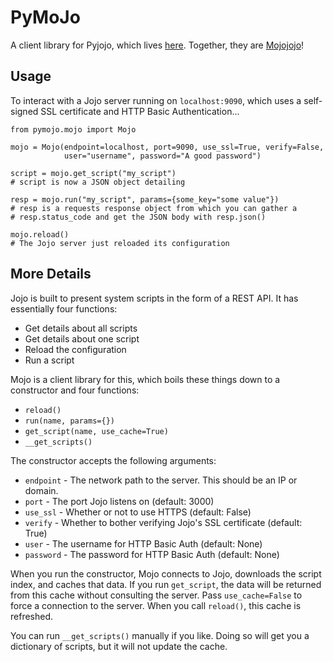 PyMoJo
======

A client library for Pyjojo, which lives [here](https://github.com/atarola/pyjojo). Together, they are [Mojojojo](http://i.imgur.com/TW2EiMb.gif)!

## Usage

To interact with a Jojo server running on `localhost:9090`, which uses a self-
signed SSL certificate and HTTP Basic Authentication...

    from pymojo.mojo import Mojo

    mojo = Mojo(endpoint=localhost, port=9090, use_ssl=True, verify=False,
                user="username", password="A good password")
    
    script = mojo.get_script("my_script")
    # script is now a JSON object detailing 

    resp = mojo.run("my_script", params={some_key="some value"})
    # resp is a requests response object from which you can gather a
    # resp.status_code and get the JSON body with resp.json()

    mojo.reload()
    # The Jojo server just reloaded its configuration

## More Details
Jojo is built to present system scripts in the form of a REST API. It has
essentially four functions:

 * Get details about all scripts
 * Get details about one script
 * Reload the configuration
 * Run a script

Mojo is a client library for this, which boils these things down to a
constructor and four functions:

 * `reload()`
 * `run(name, params={})`
 * `get_script(name, use_cache=True)`
 * `__get_scripts()`

The constructor accepts the following arguments:

 * `endpoint` - The network path to the server. This should be an IP or domain.
 * `port` - The port Jojo listens on (default: 3000)
 * `use_ssl` - Whether or not to use HTTPS (default: False)
 * `verify` - Whether to bother verifying Jojo's SSL certificate (default: True)
 * `user` - The username for HTTP Basic Auth (default: None)
 * `password` - The password for HTTP Basic Auth (default: None)

When you run the constructor, Mojo connects to Jojo, downloads the script index,
and caches that data. If you run `get_script`, the data will be returned from
this cache without consulting the server. Pass `use_cache=False` to force a
connection to the server. When you call `reload()`, this cache is refreshed.

You can run `__get_scripts()` manually if you like. Doing so will get you a
dictionary of scripts, but it will not update the cache.
